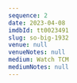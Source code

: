 ```yaml
---
sequence: 2
date: 2023-04-08
imdbId: tt0023491
slug: so-big-1932
venue: null
venueNotes: null
medium: Watch TCM
mediumNotes: null
---
```


